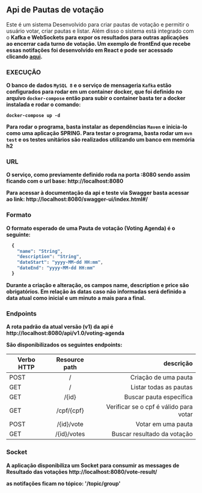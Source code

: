 **Api de Pautas de votação**
----
  Este é um sistema Desenvolvido para criar pautas de votação e permitir o usuário votar, criar pautas e listar. Além disso o sistema está integrado com o <strong>Kafka<strong> e <strong>WebSockets<strong> para expor os resultados para outras aplicações ao encerrar cada turno de votação. Um exemplo de frontEnd que recebe essas notifações foi desenvolvido em <strong>React <strong> e pode ser acessado clicando <a href="https://github.com/vitorpaixaoa/voting-agenda-app">aqui</a>. 



### EXECUÇÃO

O banco de dados ```MySQL 8``` e o serviço de mensageria ```Kafka``` estão configurados para rodar em um container docker, que foi definido no arquivo  ```docker-compose``` então para subir o container basta ter a docker instalada e rodar o comando:

```docker-compose up -d```

Para rodar o programa, basta instalar as dependências ```Maven``` e inicia-lo como uma aplicação SPRING.
Para testar o programa, basta rodar um ```mvn test``` e os testes unitários são realizados utilizando um banco em memória h2

### URL

  O serviço, como previamente definido roda na porta :8080 sendo assim ficando com o url base: 
  http://localhost:8080

  Para acessar à documentação da api e teste via Swagger basta acessar ao link:
  http://localhost:8080/swagger-ui/index.html#/

### Formato

O formato esperado de uma Pauta de votação (Voting Agenda) é o seguinte:

```javascript
  {
    "name": "String",
    "description": "String",
    "dateStart": "yyyy-MM-dd HH:mm",
    "dateEnd": "yyyy-MM-dd HH:mm"
  }
```
Durante a criação e alteração, os campos name, description e price são obrigatórios. Em relação às datas caso não informadas será definido a data atual como inicial e um minuto a mais para a final.

  

### Endpoints
A rota padrão da atual versão  (v1) da api é http://localhost:8080/api/v1.0/voting-agenda
  
São disponibilizados os seguintes endpoints:


| Verbo HTTP  |  Resource path    |          descrição           |
|-------------|:-----------------:|------------------------------:|
| POST        |  /        |   Criação de uma pauta       |
| GET        |  /        |   Listar todas as pautas       |
| GET        |  /{id}   |   Buscar pauta específica  |
| GET         |  /cpf/{cpf}   |   Verificar se o cpf é válido para votar   |
| POST         |  /{id}/vote   |   Votar em uma pauta  |
| GET         |  /{id}/votes   |  Buscar resultado da votação  |

  ### Socket
  A aplicação disponibiliza um <strong>Socket<strong> para consumir as messages de Resultado das votações
  http://localhost:8080/vote-result/
  
  as notifações ficam no tópico:
  '/topic/group'

